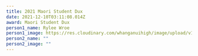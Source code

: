 ```yaml
---
title: 2021 Maori Student Dux
date: 2021-12-10T03:11:08.014Z
award: Maori Student Dux
person1_name: Rylee Wroe
person1_image: https://res.cloudinary.com/whanganuihigh/image/upload/v1648176009/Honours%20Board/Rylee_Wroe.jpg
person2_name: ""
person2_image: ""
---
```

